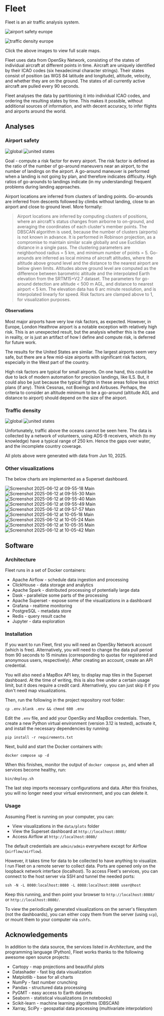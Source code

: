 # Fleet

Fleet is an air traffic analysis system.

![airport safety europe](https://github.com/user-attachments/assets/c96b7004-cbfb-4928-9e4a-82e278a98877)

![traffic density europe](https://github.com/user-attachments/assets/7e92ab66-40bb-48aa-a06d-a9c59c4fdea9)

Click the above images to view full scale maps.

Fleet uses data from OpenSky Network, consisting of the states of individual aircraft at different points in time.
Aircraft are uniquely identified by their ICAO codes (six hexadecimal character strings).
Their states consist of position (as WGS 84 latitude and longitude), altitude, velocity, and whether they are on the ground.
The states of all currently active aircraft are pulled every 90 seconds.

Fleet analyses the data by partitioning it into individual ICAO codes, and ordering the resulting states by time.
This makes it possible, without additional sources of information, and with decent accuracy, to infer flights and airports around the world.


## Analyses
### Airport safety
![global](https://github.com/user-attachments/assets/715ad3b6-e068-46ab-aeb2-92f0cdebb42b)
![united states](https://github.com/user-attachments/assets/8e3dff3c-2dfb-44a7-a050-748e185571e7)

Goal - compute a risk factor for every airport.
The risk factor is defined as the ratio of the number of go-around maneuvers near an airport, to the number of landings on the airport.
A go-around maneuver is performed when a landing is not going by plan, and therefore indicates difficulty.
High ratios of go-arounds to landings indicate (in my understanding) frequent problems during landing approaches.

Airport locations are inferred from clusters of landing points.
Go-arounds are inferred from descents followed by climbs without landing, close to an airport and close to ground level.
More formally:
> Airport locations are inferred by computing clusters of positions,
> where an aircraft's status changes from airborne to on-ground, and averaging the coordinates of each cluster's member points.
> The DBSCAN algorithm is used, because the number of clusters (airports) is not known in advance.
> It is performed in Robinson projection,
> as a compromise to maintain similar scale globally and use Euclidian distance in a single pass.
> The clustering parameters are neighborhood radius = 5 km, and minimum number of points = 5.
> Go-arounds are inferred as local minima of aircraft altitudes,
> where the altitude above ground level and the distance to the nearest airport are below given limits.
> Altitudes above ground level are computed as the difference between barometric altitude
> and the interpolated Earth elevation from the SRTM15+V2.7 dataset.
> The parameters for go-around detection are altitude < 500 m AGL, and distance to nearest airport < 5 km.
> The elevation data has 6 arc minute resolution, and is interpolated linearly for speed.
> Risk factors are clamped above to 1, for visualization purposes.

#### Observations
Most major airports have very low risk factors, as expected.
However, in Europe, London Heathrow airport is a notable exception with relatively high risk.
This is an unexpected result, but the analysis whether this is the case in reality,
or is just an artifact of how I define and compute risk, is deferred for future work.

The results for the United States are similar.
The largest airports seem very safe, but there are a few mid-size airports with significant risk factors,
especially in the West part of the country.

High risk factors are typical for small airports.
On one hand, this could be due to lack of modern automation for precision landings, like ILS.
But, it could also be just because the typical flights in these areas follow less strict plans (if any).
Think Cessnas, not Boeings and Airbuses.
Perhaps, the criteria to consider an altitude minimum to be a go-around (altitude AGL and distance to airport)
should depend on the size of the airport.

### Traffic density
![global](https://github.com/user-attachments/assets/f70a4e80-6f10-40fa-b220-4c982c1dc14c)
![united states](https://github.com/user-attachments/assets/3770af53-62da-4769-a4c5-1dedb4374562)

Unfortunately, traffic above the oceans cannot be seen here.
The data is collected by a network of volunteers, using ADS-B receivers, which (to my knowledge) have a typical range of 250 km.
Hence the gaps over water, and the incomplete country coverage.

All plots above were generated with data from Jun 10, 2025.

### Other visualizations
The below charts are implemented as a Superset dashboard.

![Screenshot 2025-06-12 at 09-55-18 Main](https://github.com/user-attachments/assets/65e66020-b3a6-4090-991d-981ab9f7df57)
![Screenshot 2025-06-12 at 09-55-30 Main](https://github.com/user-attachments/assets/62d95c03-ad23-4492-90a8-6f9ed122b92c)
![Screenshot 2025-06-12 at 09-55-40 Main](https://github.com/user-attachments/assets/4615c362-865a-4a81-89ee-9e5160b282e9)
![Screenshot 2025-06-12 at 09-55-49 Main](https://github.com/user-attachments/assets/916ddfa6-034f-4b6a-b00a-3d32ac06585c)
![Screenshot 2025-06-12 at 09-57-57 Main](https://github.com/user-attachments/assets/6b1468f7-0dff-4ddc-b9d9-6774938561a8)
![Screenshot 2025-06-12 at 10-05-18 Main](https://github.com/user-attachments/assets/aa1f13a0-5ce2-488f-b7d0-aa114f392518)
![Screenshot 2025-06-12 at 10-05-24 Main](https://github.com/user-attachments/assets/011a0fc5-6d8b-42c8-bd75-65960e386849)
![Screenshot 2025-06-12 at 10-05-35 Main](https://github.com/user-attachments/assets/79248747-fdff-4a42-aec0-9d37701a123a)
![Screenshot 2025-06-12 at 10-05-42 Main](https://github.com/user-attachments/assets/31f2180c-0a18-4e60-8868-227d3705d18b)


## Software
### Architecture
Fleet runs in a set of Docker containers:
* Apache Airflow - schedule data ingestion and processing
* ClickHouse - data storage and analytics
* Apache Spark - distributed processing of potentially large data
* Dask - parallelize some parts of the processing
* Apache Superset - expose some of the visualizations in a dashboard
* Grafana - realtime monitoring
* PostgreSQL - metadata store
* Redis - query result cache
* Jupyter - data exploration


### Installation
If you want to run Fleet, first you will need an OpenSky Network account (which is free).
Alternatively, you will need to change the data pull period from 90 seconds to 15 minutes
(corresponding to quotas for registered and anonymous users, respectively).
After creating an account, create an API credential.

You will also need a MapBox API key, to display map tiles in the Superset dashboard.
At the time of writing, this is also free under a certain usage limit, but it does require a credit card.
Alternatively, you can just skip it if you don't need map visualizations.

Then, run the following in the project repository root folder:
```shell
cp .env.blank .env && chmod 600 .env
```
Edit the `.env` file, and add your OpenSky and MapBox credentials.
Then, create a new Python virtual environment (version 3.12 is tested), activate it,
and install the necessary dependencies by running:
```shell
pip install -r requirements.txt
```
Next, build and start the Docker containers with:
```shell
docker compose up -d
```
When this finishes, monitor the output of `docker compose ps`, and when all services become healthy, run:
```shell
bin/deploy.sh
```
The last step imports necessary configurations and data.
After this finishes, you will no longer need your virtual environment, and you can delete it.

### Usage
Assuming Fleet is running on your computer, you can:
* View visualizations in the `data/plots` folder
* View the Superset dashboard at `http://localhost:8088/`
* Access Airflow at `http://localhost:8080/`

The default credentials are `admin/admin` everywhere except for Airflow (`airflow/airflow`).

However, it takes time for data to be collected to have anything to visualize.
I run Fleet on a remote server to collect data.
Ports are opened only on the loopback network interface (localhost).
To access Fleet's services, you can connect to the host server via SSH and tunnel the needed ports:
```shell
ssh -N -L 8080:localhost:8080 -L 8088:localhost:8088 user@host
```
Keep this running, and then point your browser to `http://localhost:8088/` or `http://localhost:8080/`.

To view the periodically generated visualizations on the server's filesystem (not the dashboards),
you can either copy them from the server (using `scp`), or mount them to your computer via `sshfs`.


## Acknowledgements
In addition to the data source, the services listed in *Architecture*, and the programming language (Python),
Fleet works thanks to the following awesome open source projects:
* Cartopy - map projections and beautiful plots
* Datashader - fast big data visualization
* Matplotlib - base for all charts
* NumPy - fast number crunching
* Pandas - structured data processing
* PyGMT - easy access to Earth datasets
* Seaborn - statistical visualizations (in notebooks)
* Scikit-learn - machine learning algorithms (DBSCAN)
* Xarray, SciPy - geospatial data processing (multivariate interpolation)
